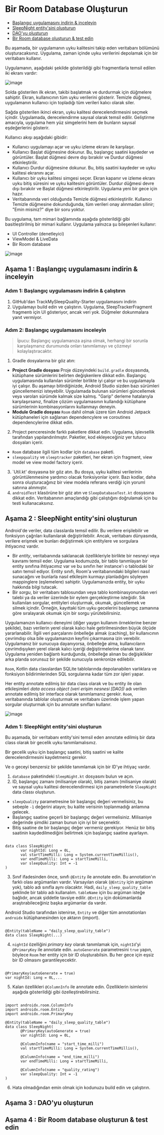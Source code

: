 # <a name="1"></a>Bir Room Database Oluşturun

- [Başlangıç uygulamasını indirin & inceleyin](#a)
- [SleepNight entity'sini oluşturun](#b)
- [DAO'yu oluşturun](#c)
- [Bir Room database oluşturun & test edin](#d)

Bu aşamada, bir uygulamanın uyku kalitesini takip eden veritabanı bölümünü oluşturacaksınız. Uygulama, zaman içinde uyku 
verilerini depolamak için bir veritabanı kullanır.

Uygulamanın, aşağıdaki şekilde gösterildiği gibi fragmentlarla temsil edilen iki ekranı vardır:

![image](https://developer.android.com/codelabs/kotlin-android-training-room-database/img/e28eb795b6812ee4.png)

Solda gösterilen ilk ekran, takibi başlatmak ve durdurmak için düğmelere sahiptir. Ekran, kullanıcının tüm uyku verilerini 
gösterir. Temizle düğmesi, uygulamanın kullanıcı için topladığı tüm verileri kalıcı olarak siler.

Sağda gösterilen ikinci ekran, uyku kalitesi derecelendirmesini seçmek içindir. Uygulamada, derecelendirme sayısal olarak temsil 
edilir. Geliştirme amacıyla, uygulama hem yüz simgelerini hem de bunların sayısal eşdeğerlerini gösterir.

Kullanıcı akışı aşağıdaki gibidir:

- Kullanıcı uygulamayı açar ve uyku izleme ekranı ile karşılaşır.
- Kullanıcı Başlat düğmesine dokunur. Bu, başlangıç saatini kaydeder ve görüntüler. Başlat düğmesi devre dışı bırakılır ve 
Durdur düğmesi etkinleştirilir.
- Kullanıcı Durdur düğmesine dokunur. Bu, bitiş saatini kaydeder ve uyku kalitesi ekranını açar.
- Kullanıcı bir uyku kalitesi simgesi seçer. Ekran kapanır ve izleme ekranı uyku bitiş süresini ve uyku kalitesini görüntüler. 
Durdur düğmesi devre dışı bırakılır ve Başlat düğmesi etkinleştirilir. Uygulama yeni bir gece için hazır.
- Veritabanında veri olduğunda Temizle düğmesi etkinleştirilir. Kullanıcı Temizle düğmesine dokunduğunda, tüm verileri onay 
alınmadan silinir; "Emin misiniz?" diye bir soru yoktur.

Bu uygulama, tam mimari bağlamında aşağıda gösterildiği gibi basitleştirilmiş bir mimari kullanır. Uygulama yalnızca 
şu bileşenleri kullanır:

- UI Controller (denetleyici)
- ViewModel & LiveData
- Bir Room database

![image](https://developer.android.com/codelabs/kotlin-android-training-room-database/img/2268f8ae35a8c715.png)

## <a name="a"></a>Aşama 1 : Başlangıç uygulamasını indirin & inceleyin

### Adım 1: Başlangıç uygulamasını indirin & çalıştırın

1. GitHub'dan TrackMySleepQuality-Starter <!-- link ekle --> uygulamasını indirin
2. Uygulamayı build edin ve çalıştırın. Uygulama, SleepTrackerFragment fragmentı için UI gösteriyor, ancak veri yok. 
Düğmeler dokunmalara yanıt vermiyor.

### Adım 2: Başlangıç uygulamasını inceleyin

>İpucu: Başlangıç uygulamanıza aşina olmak, herhangi bir sorunla karşılaşmanız durumunda onları tanımlamayı ve 
çözmeyi kolaylaştıracaktır.

1. Gradle dosyalarına bir göz atın:
  - **Project Gradle dosyası**  Proje düzeyindeki `build.gradle` dosyasında, kütüphane sürümlerini belirten değişkenlere dikkat edin. 
  Başlangıç uygulamasında kullanılan sürümler birlikte iyi çalışır ve bu uygulamayla iyi çalışır. Bu aşamayı bitirdiğinizde, Android 
  Studio sizden bazı sürümleri güncellemenizi isteyebilir. Uygulamada bulunan sürümleri güncellemek veya varolan sürümde kalmak
  size kalmış. "Garip" derleme hatalarıyla karşılaşırsanız, finalize çözüm uygulamasının <!-- linkle --> kullandığı kütüphane sürümlerinin 
  kombinasyonlarını kullanmayı deneyin.
  - **Module Gradle dosyası**   `Room` dahil olmak üzere tüm Android Jetpack kütüphaneleri için sağlanan dependencylere ve coroutines 
  dependencylerine dikkat edin.
2. Project penceresinde farklı paketlere dikkat edin. Uygulama, işlevsellik tarafından yapılandırılmıştır. Paketler, kod ekleyeceğiniz 
yer tutucu dosyaları içerir.
  - `Room` database ilgili tüm kodlar için `database` paketi.
  - `sleepquality` ve `sleeptracker` paketleri, her ekran için fragment, view model ve view model factory içerir.
3. `Util.kt' dosyasına bir göz atın. Bu dosya, uyku kalitesi verilerinin görüntülenmesine yardımcı olacak fonksiyonlar içerir. Bazı kodlar, 
daha sonra oluşturacağınız bir view modela referans verdiği için yoruml satırına alınmıştır.
4. `androidTest` klasörüne bir göz atın ve `SleepDatabaseTest.kt` dosyasına dikkat edin. Veritabanının amaçlandığı gibi çalıştığını doğrulamak 
için bu testi kullanacaksınız.

## <a name="b"></a>Aşama 2 : SleepNight entity'sini oluşturun

Android'de veriler, data classlarda temsil edilir. Bu verilere erişilebilir ve fonksiyon çağrıları kullanılarak değiştirilebilir. Ancak, veritabanı dünyasında, verilere erişmek ve bunları değiştirmek için entitylere ve sorgulara ihtiyacınız vardır.
- Bir *entity*, veritabanında saklanacak özellikleriyle birlikte bir nesneyi veya kavramı temsil eder. Uygulama kodumuzda, bir tablo tanımlayan bir entity sınıfına ihtiyacımız var ve bu sınıfın her instance'ı o tablodaki bir satırı temsil ediyor. Entity sınıfı, Room'a veritabanındaki bilgileri nasıl sunacağını ve bunlarla nasıl etkileşim kurmayı planladığını söyleyen mappinglere (eşlemelere) sahiptir. Uygulamanızda entity, bir uyku hakkında bilgi tutacak.
- Bir *sorgu*, bir veritabanı tablosundan veya tablo kombinasyonundan veri talebi ya da veriler üzerinde bir eylem gerçekleştirme isteğidir. Sık kullanılan sorgular, entityleri oluşturmak, okumak, güncellemek ve silmek içindir. Örneğin, kayıttaki tüm uyku gecelerini başlangıç zamanına göre sıralayarak okumak için bir sorgu yürütebilirsiniz.

Uygulamanızın kullanıcı deneyimi (diğer yaygın kullanım örneklerine benzer şekilde), bazı verilerin yerel olarak kalıcı hale getirilmesinden büyük ölçüde yararlanabilir. İlgili veri parçalarını önbelleğe almak (caching), bir kullanıcının çevrimdışı olsa bile uygulamanızın keyfini çıkarmasına izin verebilir. Uygulamanız bir sunucuya dayanıyorsa, önbelleğe alma, kullanıcıların çevrimdışıyken yerel olarak kalıcı içeriği değiştirmelerine olanak tanır. Uygulama yeniden bağlantı kurduğunda, önbelleğe alınan bu değişiklikler arka planda sorunsuz bir şekilde sunucuyla senkronize edilebilir.

`Room`, Kotlin data classlardan SQLite tablolarında depolanabilen varlıklara ve fonksiyon bildirimlerinden SQL sorgularına kadar tüm zor işleri yapar.

Her entity annotate edilmiş bir data class olarak ve bu entity ile olan etkileşimleri *data access object (veri erişim nesnesi [DAO])* adı verilen annotate edilmiş bir interface olarak tanımlamanız gerekir. `Room`, veritabanında tablolar oluşturmak ve veritabanı üzerinde işlem yapan sorgular oluşturmak için bu annotate sınıfları kullanır.

![image](https://developer.android.com/codelabs/kotlin-android-training-room-database/img/c4a598be115aa77a.png)

### Adım 1: SleepNight entity'sini oluşturun

Bu aşamada, bir veritabanı entity'sini temsil eden annotate edilmiş bir data class olarak bir gecelik uyku tanımlamalısınız.

Bir gecelik uyku için başlangıç saatini, bitiş saatini ve kalite derecelendirmesini kaydetmeniz gerekir.

Ve o geceyi benzersiz bir şekilde tanımlamak için bir ID'ye ihtiyaç vardır.

1. `database` paketindeki `SleepNight.kt` dosyasını bulun ve açın.
2. ID, başlangıç zamanı (milisaniye olarak), bitiş zamanı (milisaniye olarak) ve sayısal uyku kalitesi derecelendirmesi için parametrelerle `SleepNight` data classı oluşturun.
  - `sleepQuality` parametresine bir başlangıç değeri vermelisiniz, bu sebeple `-1` değerini atayın; bu kalite verisinin toplanmadığı anlamına gelecek.
  - Başlangıç saatine geçerli bir başlangıç değeri vermelisiniz. Milisaniye değerinde şimdiki zaman bunun için iyi bir seçenektir.
  - Bitiş saatine de bir başlangıç değer vermeniz gerekiyor. Henüz bir bitiş saatinin kaydedilmediğini belirtmek için başlangıç saatine ayarlayın.

```

data class SleepNight(
       var nightId: Long = 0L,
       val startTimeMilli: Long = System.currentTimeMillis(),
       var endTimeMilli: Long = startTimeMilli,
       var sleepQuality: Int = -1
)

```
3. Sınıf ifadesinden önce, sınıfı `@Entity` ile annotate edin. Bu annotation'ın farklı olası argümanları vardır. Varsayılan olarak (`@Entity` için  argüman yok), tablo adı sınıfla aynı olacaktır. Hadi, `daily_sleep_quality_table` şeklinde bir tablo adı kullanalım. `tableName` için bu argüman isteğe bağlıdır, ancak şiddetle tavsiye edilir. `@Entity` için dokümanlarda araştırabileceğiniz başka argümanlar da vardır. 

Android Studio tarafından istenirse, `Entity` ve diğer tüm annotationları `androidx` kütüphanesinden içe aktarın (import).

```

@Entity(tableName = "daily_sleep_quality_table")
data class SleepNight(...)

```

4. `nightId` özelliğini *primary key* olarak tanımlamak için, `nightId`'yi `@PrimaryKey` ile annotate edin. `autoGenerate` parametresini `true` yapın, böylece `Room` her entity için bir ID oluşturabilsin. Bu her gece için eşsiz bir ID olmasını garantileyecektir.

```

@PrimaryKey(autoGenerate = true)
var nightId: Long = 0L,...

```

5. Kalan özellikleri `@ColumnInfo` ile annotate edin. Özelliklerin isimlerini aşağıda gösterildiği gibi özelleştirebilirsiniz.

```

import androidx.room.ColumnInfo
import androidx.room.Entity
import androidx.room.PrimaryKey

@Entity(tableName = "daily_sleep_quality_table")
data class SleepNight(
       @PrimaryKey(autoGenerate = true)
       var nightId: Long = 0L,

       @ColumnInfo(name = "start_time_milli")
       val startTimeMilli: Long = System.currentTimeMillis(),

       @ColumnInfo(name = "end_time_milli")
       var endTimeMilli: Long = startTimeMilli,

       @ColumnInfo(name = "quality_rating")
       var sleepQuality: Int = -1
)

```

6. Hata olmadığından emin olmak için kodunuzu build edin ve çalıştırın.

## <a name="c"></a>Aşama 3 : DAO'yu oluşturun

## <a name="d"></a>Aşama 4 : Bir Room database oluşturun & test edin


